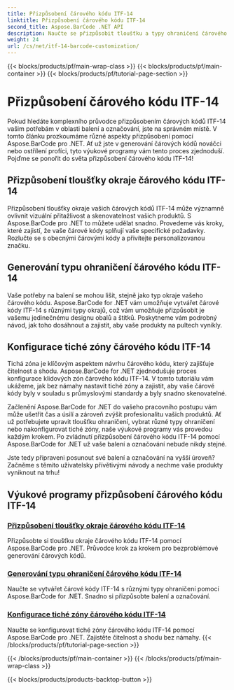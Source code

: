 ```yaml
---
title: Přizpůsobení čárového kódu ITF-14
linktitle: Přizpůsobení čárového kódu ITF-14
second_title: Aspose.BarCode .NET API
description: Naučte se přizpůsobit tloušťku a typy ohraničení čárového kódu ITF-14 pomocí Aspose.BarCode pro .NET. Optimalizujte své balení a označování bez námahy.
weight: 24
url: /cs/net/itf-14-barcode-customization/
---
```


{{< blocks/products/pf/main-wrap-class >}}
{{< blocks/products/pf/main-container >}}
{{< blocks/products/pf/tutorial-page-section >}}

# Přizpůsobení čárového kódu ITF-14

Pokud hledáte komplexního průvodce přizpůsobením čárových kódů ITF-14 vašim potřebám v oblasti balení a označování, jste na správném místě. V tomto článku prozkoumáme různé aspekty přizpůsobení pomocí Aspose.BarCode pro .NET. Ať už jste v generování čárových kódů nováčci nebo ostřílení profíci, tyto výukové programy vám tento proces zjednoduší. Pojďme se ponořit do světa přizpůsobení čárového kódu ITF-14!

## Přizpůsobení tloušťky okraje čárového kódu ITF-14
Přizpůsobení tloušťky okraje vašich čárových kódů ITF-14 může významně ovlivnit vizuální přitažlivost a skenovatelnost vašich produktů. S Aspose.BarCode pro .NET to můžete udělat snadno. Provedeme vás kroky, které zajistí, že vaše čárové kódy splňují vaše specifické požadavky. Rozlučte se s obecnými čárovými kódy a přivítejte personalizovanou značku.

## Generování typu ohraničení čárového kódu ITF-14
Vaše potřeby na balení se mohou lišit, stejně jako typ okraje vašeho čárového kódu. Aspose.BarCode for .NET vám umožňuje vytvářet čárové kódy ITF-14 s různými typy okrajů, což vám umožňuje přizpůsobit je vašemu jedinečnému designu obalů a štítků. Poskytneme vám podrobný návod, jak toho dosáhnout a zajistit, aby vaše produkty na pultech vynikly.

## Konfigurace tiché zóny čárového kódu ITF-14
Tichá zóna je klíčovým aspektem návrhu čárového kódu, který zajišťuje čitelnost a shodu. Aspose.BarCode for .NET zjednodušuje proces konfigurace klidových zón čárového kódu ITF-14. V tomto tutoriálu vám ukážeme, jak bez námahy nastavit tiché zóny a zajistit, aby vaše čárové kódy byly v souladu s průmyslovými standardy a byly snadno skenovatelné.

Začlenění Aspose.BarCode for .NET do vašeho pracovního postupu vám může ušetřit čas a úsilí a zároveň zvýšit profesionalitu vašich produktů. Ať už potřebujete upravit tloušťku ohraničení, vybrat různé typy ohraničení nebo nakonfigurovat tiché zóny, naše výukové programy vás provedou každým krokem. Po zvládnutí přizpůsobení čárového kódu ITF-14 pomocí Aspose.BarCode for .NET už vaše balení a označování nebude nikdy stejné.

Jste tedy připraveni posunout své balení a označování na vyšší úroveň? Začněme s těmito uživatelsky přívětivými návody a nechme vaše produkty vyniknout na trhu!
## Výukové programy přizpůsobení čárového kódu ITF-14
### [Přizpůsobení tloušťky okraje čárového kódu ITF-14](./itf-14-barcode-border-thickness-customization/)
Přizpůsobte si tloušťku okraje čárového kódu ITF-14 pomocí Aspose.BarCode pro .NET. Průvodce krok za krokem pro bezproblémové generování čárových kódů.
### [Generování typu ohraničení čárového kódu ITF-14](./itf-14-barcode-border-type-generation/)
Naučte se vytvářet čárové kódy ITF-14 s různými typy ohraničení pomocí Aspose.BarCode for .NET. Snadno si přizpůsobte balení a označování.
### [Konfigurace tiché zóny čárového kódu ITF-14](./itf-14-barcode-quiet-zone-configuration/)
Naučte se konfigurovat tiché zóny čárového kódu ITF-14 pomocí Aspose.BarCode pro .NET. Zajistěte čitelnost a shodu bez námahy.
{{< /blocks/products/pf/tutorial-page-section >}}

{{< /blocks/products/pf/main-container >}}
{{< /blocks/products/pf/main-wrap-class >}}

{{< blocks/products/products-backtop-button >}}
